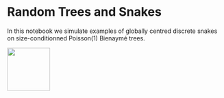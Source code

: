 # Random Trees and Snakes

In this notebook we simulate examples of globally centred discrete snakes on size-conditionned Poisson(1) Bienaymé trees. 


<img src="[https://your-image-url.type](https://github.com/rivkamitchell/Random-Trees-and-Snakes/assets/40970336/d35ba1cb-22db-4207-954a-62029693b757)https://github.com/rivkamitchell/Random-Trees-and-Snakes/assets/40970336/d35ba1cb-22db-4207-954a-62029693b757" width="100" height="100">
